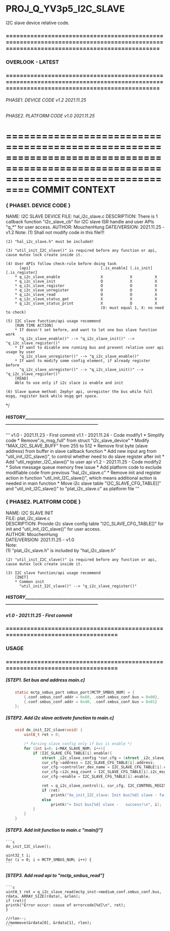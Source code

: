 # PROJ_Q_YV3p5_I2C_SLAVE
I2C slave device relative code.
### ======================================================================================================================================
### OVERLOOK - LATEST
### ======================================================================================================================================
###### PHASE1. DEVICE CODE	v1.2	2021.11.25
###### PHASE2. PLATFORM CODE	v1.0	2021.11.25

======================================================================================================================================
COMMIT CONTEXT
======================================================================================================================================
### { PHASE1. DEVICE CODE }
  NAME: I2C SLAVE DEVICE
  FILE: hal_i2c_slave.c
  DESCRIPTION: There is 1 callback function "i2c_slave_cb" for I2C slave ISR handle and user APIs "q_*" for user access.
  AUTHOR: MouchenHung
  DATE/VERSION: 2021.11.25 - v1.2
  Note: 
    (1) Shall not modify code in this file!!!

    (2) "hal_i2c_slave.h" must be included!

    (3) "util_init_I2C_slave()" is required before any function or api, cause mutex lock create inside it.

    (4) User APIs follow check-rule before doing task 
          [api]                               [.is_enable] [.is_init] [.is_register]
        * q_i2c_slave_enable                  X            X          X
        * q_i2c_slave_init                    O            X          X
        * q_i2c_slave_register                O            O          X
        * q_i2c_slave_unregister              O            O          X
        * q_i2c_slave_read                    O            O          X
        * q_i2c_slave_status_get              X            X          X
        * q_i2c_slave_status_print            X            O          X
                                              (O: must equal 1, X: no need to check)

    (5) I2C slave function/api usage recommend
        [RUN TIME ACTION]
        * If doesn't set before, and want to let one bus slave function work 
          "q_i2c_slave_enable()" --> "q_i2c_slave_init()" --> "q_i2c_slave_register()"
        * If want to disable one running bus and prevent relative user api usage by user
          "q_i2c_slave_unregister()" --> "q_i2c_slave_enable()"
        * If want to modify some config element, if already register before
          "q_i2c_slave_unregister()" --> "q_i2c_slave_init()" --> "q_i2c_slave_register()"
        [READ]
        Able to use only if i2c slace is enable and init

    (6) Slave queue method: Zephyr api, unregister the bus while full msgq, register back while msgq get space.
*/
##### _____HISTORY___________________________________________________________________________________________________________________
'''
v1.0 - 2021.11.23 - First commit
v1.1 - 2021.11.24 - Code modify1
		    * Simplify code
		    * Remove".is_msg_full" from struct "i2c_slave_device"
		    * Modify "MAX_I2C_SLAVE_BUFF" from 255 to 512
		    * Remove first byte (slave address) from buffer in slave callback function
		    * Add new input arg from "util_init_I2C_slave()", to control whether need to do slave register after init
		    * Add "util_register_I2C_slave()" to user api
v1.2 - 2021.11.25 - Code modify2
		    * Solve message queue memory free issue
		    * Add platform code to exclude modifiable code from previous "hal_i2c_slave.c"
		    * Remove init and register action in function "util_init_I2C_slave()", which means additional action is needed in main function
		    * Move i2c slave table "I2C_SLAVE_CFG_TABLE[]" and "util_init_I2C_slave()" to "plat_i2c_slave.c" as platform file
'''
### { PHASE2. PLATFORM CODE }
NAME: I2C SLAVE INIT<br>
  FILE: plat_i2c_slave.c<br>
  DESCRIPTION: Provide i2c slave config table "I2C_SLAVE_CFG_TABLE[]" for init and "util_init_I2C_slave()" for user access.<br>
  AUTHOR: MouchenHung<br>
  DATE/VERSION: 2021.11.25 - v1.0<br>
  Note: <br>
    (1) "plat_i2c_slave.h" is included by "hal_i2c_slave.h"

    (2) "util_init_I2C_slave()" is required before any function or api, cause mutex lock create inside it.

    (3) I2C slave function/api usage recommend
        [INIT]
        * Common init
          "util_init_I2C_slave()" --> "q_i2c_slave_register()"

##### _____HISTORY___________________________________________________________________________________________________________________
##### v1.0 - 2021.11.25 - First commit



### =============================================================================
### USAGE
### =============================================================================
##### [STEP1. Set bus and address main.c]
```c
	static mctp_smbus_port smbus_port[MCTP_SMBUS_NUM] = {
		{.conf.smbus_conf.addr = 0x60, .conf.smbus_conf.bus = 0x00},
		{.conf.smbus_conf.addr = 0x40, .conf.smbus_conf.bus = 0x01}
	};
```
##### [STEP2. Add i2c slave activate function to main.c]
```c
	void do_init_I2C_slave(void) {
		uint8_t ret = 0;

	  	/* Parsing slave config only if bus is enable */
	  	for (int i=0; i<MAX_SLAVE_NUM; i++){
			if (I2C_SLAVE_CFG_TABLE[i].enable){
				struct _i2c_slave_config *cur_cfg = (struct _i2c_slave_config *)malloc(sizeof(struct _i2c_slave_config));
				cur_cfg->address = I2C_SLAVE_CFG_TABLE[i].address;
				cur_cfg->controller_dev_name = I2C_SLAVE_CFG_TABLE[i].controller_dev_name;
				cur_cfg->i2c_msg_count = I2C_SLAVE_CFG_TABLE[i].i2c_msg_count;
				cur_cfg->enable = I2C_SLAVE_CFG_TABLE[i].enable;

				ret = q_i2c_slave_control(i, cur_cfg, I2C_CONTROL_REGISTER);
				if (ret)
					printk("do_init_I2C_slave: Init bus[%d] slave - failed, cause of errorcode[%d]\n", i, ret);
				else
					printk("+ Init bus[%d] slave -   success!\n", i);
			}
	  	}
	}
```
##### [STEP3. Add init function to main.c "main()"]
	```c
	do_init_I2C_slave();

	uint32_t i;
	for (i = 0; i < MCTP_SMBUS_NUM; i++) {
	```

##### [STEP3. Add read api to "mctp_smbus_read"]
	```c
	uint8_t ret = q_i2c_slave_read(mctp_inst->medium_conf.smbus_conf.bus, rdata, ARRAY_SIZE(rdata), &rlen);
	if (ret){
	printk("Error occur: couse of errorcode[%d]\n", ret);
	}

	//rlen--;
	//memmove(&rdata[0], &rdata[1], rlen);
	```
